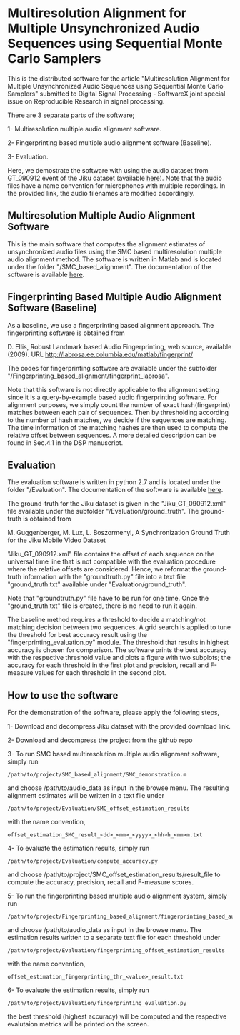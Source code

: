 # Multiresolution Alignment for Multiple Unsynchronized Audio Sequences using Sequential Monte Carlo Samplers

This is the distributed software for the article "Multiresolution Alignment for Multiple Unsynchronized Audio Sequences using Sequential Monte Carlo Samplers" submitted to Digital Signal Processing - SoftwareX joint special issue on Reproducible Research in signal processing.

There are 3 separate parts of the software; 

1- Multiresolution multiple audio alignment software. 

2- Fingerprinting based multiple audio alignment software (Baseline).

3- Evaluation.

Here, we demostrate the software with using the audio dataset from GT_090912 event of the Jiku dataset (available [here](https://www.dropbox.com/sh/ktirf3t6b8lhs7d/AADlCm24Xw2A_qru5sUP71jFa?dl=0)). Note that the audio files have a name convention for microphones with multiple recordings. In the provided link, the audio filenames are modified accordingly.

## Multiresolution Multiple Audio Alignment Software

This is the main software that computes the alignment estimates of unsynchronized audio files using the SMC based multiresolution multiple audio alignment method. The software is written in Matlab and is located under the folder "/SMC_based_alignment". The documentation of the software is available [here](http://www.dogacbasaran.com/Software_documentation/SMC_based_alignment_documentation/index.html).
 
## Fingerprinting Based Multiple Audio Alignment Software (Baseline)

As a baseline, we use a fingerprinting based alignment approach. The fingerprinting software is obtained from 

D. Ellis, Robust Landmark based Audio Fingerprinting, web source, available (2009).
URL http://labrosa.ee.columbia.edu/matlab/fingerprint/

The codes for fingerprinting software are available under the subfolder "/Fingerprinting_based_alignment/fingerprint_labrosa".

Note that this software is not directly applicable to the alignment setting since it is a query-by-example based audio fingerprinting software. For alignment purposes, we simply count the number of exact hash(fingerprint) matches between each pair of sequences. Then by thresholding according to the number of hash matches, we decide if the sequences are matching. The time information of the matching hashes are then used to compute the relative offset between sequences. A more detailed description can be found in Sec.4.1 in the DSP manuscript.  

## Evaluation 

The evaluation software is written in python 2.7 and is located under the folder "/Evaluation". The documentation of the software is available [here](http://www.dogacbasaran.com/Software_documentation/Evaluation_documentation/index.html).

The ground-truth for the Jiku dataset is given in the "Jiku_GT_090912.xml" file available under the subfolder "/Evaluation/ground_truth". The ground-truth is obtained from

M. Guggenberger, M. Lux, L. Boszormenyi, A Synchronization Ground
Truth for the Jiku Mobile Video Dataset 

"Jiku_GT_090912.xml" file contains the offset of each sequence on the universal time line that is not compatible with the evaluation procedure where the relative offsets are considered. Hence, we reformat the ground-truth information with the "groundtruth.py" file into a text file "ground_truth.txt" available under "Evaluation/ground_truth". 

Note that "groundtruth.py" file have to be run for one time. Once the "ground_truth.txt" file is created, there is no need to run it again. 

The baseline method requires a threshold to decide a matching/not matching decision between two sequences. A grid search is applied to tune the threshold for best accuracy result using the "fingerprinting_evaluation.py" module. The threshold that results in highest accuracy is chosen for comparison. The software prints the best accuracy with the respective threshold value and plots a figure with two subplots; the accuracy for each threshold in the first plot and precision, recall and F-measure values for each threshold in the second plot. 

## How to use the software

For the demonstration of the software, please apply the following steps,

1- Download and decompress Jiku dataset with the provided download link.

2- Download and decompress the project from the github repo
    
3- To run SMC based multiresolution multiple audio alignment software, simply run 

	/path/to/project/SMC_based_alignment/SMC_demonstration.m 

and choose /path/to/audio_data as input in the browse menu. The resulting alignment estimates will be written in a text file under 

	/path/to/project/Evaluation/SMC_offset_estimation_results 

with the name convention,

	offset_estimation_SMC_result_<dd>_<mm>_<yyyy>_<hh>h_<mm>m.txt

4- To evaluate the estimation results, simply run

	/path/to/project/Evaluation/compute_accuracy.py

and choose /path/to/project/SMC_offset_estimation_results/result_file to compute the accuracy, precision, recall and F-measure scores.

5-  To run the fingerprinting based multiple audio alignment system, simply run
 
	/path/to/project/Fingerprinting_based_alignment/fingerprinting_based_audio_alignment.m

and choose /path/to/audio_data as input in the browse menu. The estimation results written to a separate text file for each threshold under

	/path/to/project/Evaluation/fingerprinting_offset_estimation_results 

with the name convention,

	offset_estimation_fingerprinting_thr_<value>_result.txt

6- To evaluate the estimation results, simply run

	/path/to/project/Evaluation/fingerprinting_evaluation.py
	
the best threshold (highest accuracy) will be computed and the respective evalutaion metrics will be printed on the screen.



